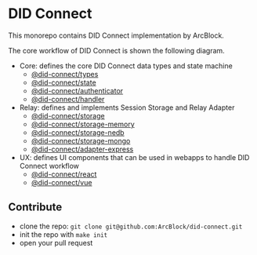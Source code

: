 # DID Connect

This monorepo contains DID Connect implementation by ArcBlock.

The core workflow of DID Connect is shown the following diagram.

- Core: defines the core DID Connect data types and state machine
  - [@did-connect/types](./core/types)
  - [@did-connect/state](./core/state)
  - [@did-connect/authenticator](./core/authenticator)
  - [@did-connect/handler](./core/handler)
- Relay: defines and implements Session Storage and Relay Adapter
  - [@did-connect/storage](./relay/storage)
  - [@did-connect/storage-memory](./relay/storage-memory)
  - [@did-connect/storage-nedb](./relay/storage-nedb)
  - [@did-connect/storage-mongo](./relay/storage-mongo)
  - [@did-connect/adapter-express](./relay/adapter-express)
- UX: defines UI components that can be used in webapps to handle DID Connect workflow
  - [@did-connect/react](./ux/react)
  - [@did-connect/vue](./ux/vue)

## Contribute

- clone the repo: `git clone git@github.com:ArcBlock/did-connect.git`
- init the repo with `make init`
- open your pull request
